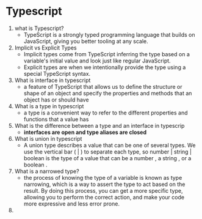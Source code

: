 # Typescript

1.  what is Typescript?
    - TypeScript is a strongly typed programming language that builds on JavaScript, giving you better tooling at any scale.
2.  Implicit vs Explicit Types
    - Implicit types come from TypeScript inferring the type based on a variable's initial value and look just like regular JavaScript.
    - Explicit types are when we intentionally provide the type using a special TypeScript syntax.
3.  What is interface in typescript
    - a feature of TypeScript that allows us to define the structure or shape of an object and specify the properties and methods that an object has or should have
4.  What is a type in typescript
    - a type is a convenient way to refer to the different properties and functions that a value has
5.  What is the difference between a type and an interface in typescrip
    - **interfaces are open and type aliases are closed**
6.  What is union in typescript
    - A union type describes a value that can be one of several types. We use the vertical bar ( | ) to separate each type, so number | string | boolean is the type of a value that can be a number , a string , or a boolean .
7.  What is a narrowed type?
    - the process of knowing the type of a variable is known as type narrowing, which is a way to assert the type to act based on the result. By doing this process, you can get a more specific type, allowing you to perform the correct action, and make your code more expressive and less error prone.
8.
